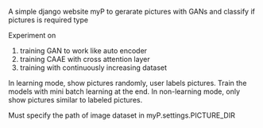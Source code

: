 A simple django website myP to gerarate pictures with GANs and classify if pictures is required type

Experiment on
1. training GAN to work like auto encoder
2. training CAAE with cross attention layer
3. training with continuously increasing dataset

In learning mode, show pictures randomly, user labels pictures. Train the models with mini batch learning at the end.
In non-learning mode, only show pictures similar to labeled pictures.

Must specify the path of image dataset in myP.settings.PICTURE_DIR
